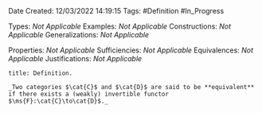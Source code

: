 <br />
<br />

Date Created: 12/03/2022 14:19:15
Tags: #Definition #In_Progress

Types: _Not Applicable_
Examples: _Not Applicable_
Constructions: _Not Applicable_
Generalizations: _Not Applicable_

Properties: _Not Applicable_
Sufficiencies: _Not Applicable_
Equivalences: _Not Applicable_
Justifications: _Not Applicable_

``` ad-Definition
title: Definition.

_Two categories $\cat{C}$ and $\cat{D}$ are said to be **equivalent** if there exists a (weakly) invertible functor $\ms{F}:\cat{C}\to\cat{D}$._

```
